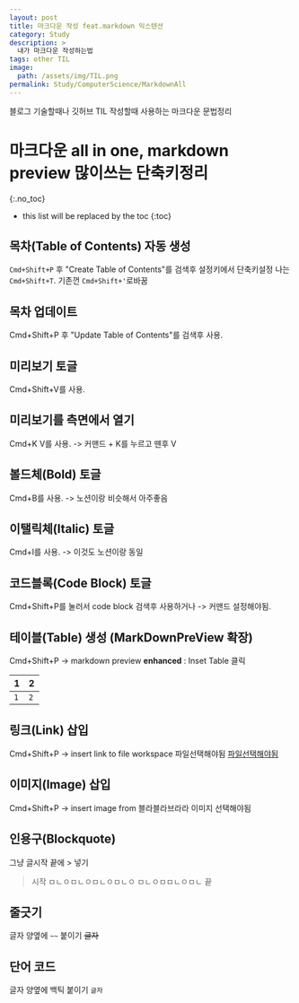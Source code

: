 ```yaml
---
layout: post
title: 마크다운 작성 feat.markdown 익스텐션
category: Study
description: >
  내가 마크다운 작성하는법
tags: other TIL
image:
  path: /assets/img/TIL.png
permalink: Study/ComputerScience/MarkdownAll
---
```


블로그 기술할때나 깃허브 TIL 작성할때 사용하는 마크다운 문법정리

<!--more-->
# 마크다운 all in one, markdown preview 많이쓰는 단축키정리
{:.no_toc}

* this list will be replaced by the toc
{:toc}

## 목차(Table of Contents) 자동 생성

`Cmd+Shift+P` 후 "Create Table of Contents"를 검색후 설정키에서 단축키설정
나는 `Cmd+Shift+T`. 기존껀 `Cmd+Shift+'`로바꿈

## 목차 업데이트

Cmd+Shift+P 후 "Update Table of Contents"를 검색후 사용.

## 미리보기 토글

Cmd+Shift+V를 사용.

## 미리보기를 측면에서 열기

Cmd+K V를 사용. -> 커맨드 + K를 누르고 뗀후 V

## 볼드체(Bold) 토글

Cmd+B를 사용. -> 노션이랑 비슷해서 아주좋음

## 이탤릭체(Italic) 토글

Cmd+I를 사용. -> 이것도 노션이랑 동일

## 코드블록(Code Block) 토글

Cmd+Shift+P를 눌러서 code block 검색후 사용하거나 -> 커맨드 설정해야됨.

## 테이블(Table) 생성 (MarkDownPreView 확장)

Cmd+Shift+P -> markdown preview **enhanced** : Inset Table 클릭

| 1   | 2   |
| --- | --- |
| `1` | `2` |

## 링크(Link) 삽입

Cmd+Shift+P -> insert link to file workspace
파일선택해야됨
[파일선택해야됨](README.md)

## 이미지(Image) 삽입

Cmd+Shift+P -> insert image from 블라블라브라라
이미지 선택해야됨

## 인용구(Blockquote)

그냥 글시작 끝에 > 넣기

> 시작
> ㅁㄴㅇㅁㄴㅇㅁㄴㅇㅁㄴㅇ
> ㅁㄴㅇㅁㅁㄴㅇㅁㄴ
> 끝

## 줄긋기

글자 양옆에 `~~` 붙이기
~~글자~~

## 단어 코드

글자 양옆에 백틱 붙이기
`글자`
